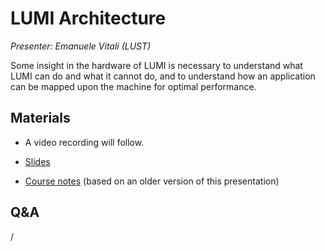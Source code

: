 # LUMI Architecture

*Presenter: Emanuele Vitali (LUST)*

Some insight in the hardware of LUMI is necessary to understand what
LUMI can do and what it cannot do, and to understand how an application can
be mapped upon the machine for optimal performance.


## Materials

<!--
Materials will be made available after the lecture
-->
<!--
<video src="https://462000265.lumidata.eu/2p3day-20250303/recordings/101-Architecture.mp4" controls="controls"></video>
-->

-   A video recording will follow.

-   [Slides](https://462000265.lumidata.eu/2p3day-20250303/files/LUMI-2p3day-20250303-101-Architecture.pdf)

-   [Course notes](101-Architecture.md) (based on an older version of this presentation)


## Q&A

/

